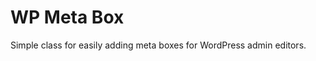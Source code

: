 WP Meta Box
=========================

Simple class for easily adding meta boxes for WordPress admin editors.
